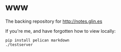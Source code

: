 # www

The backing repository for http://notes.glin.es

If you're me, and have forgotten how to view locally:

    pip install pelican markdown
    ./testserver
